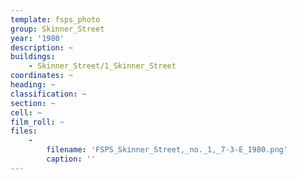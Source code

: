 ```yaml
---
template: fsps_photo
group: Skinner_Street
year: '1980'
description: ~
buildings:
    - Skinner_Street/1_Skinner_Street
coordinates: ~
heading: ~
classification: ~
section: ~
cell: ~
film_roll: ~
files:
    -
        filename: 'FSPS_Skinner_Street,_no._1,_7-3-E_1980.png'
        caption: ''
---
```

